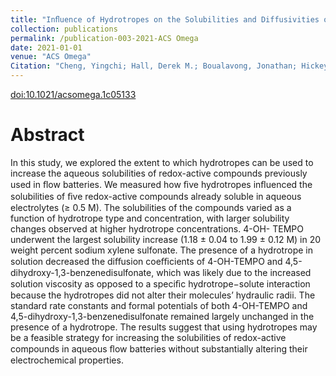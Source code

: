 ```yaml
---
title: "Inﬂuence of Hydrotropes on the Solubilities and Diffusivities of Redox-Active Organic Compounds for Aqueous Flow Batteries"
collection: publications
permalink: /publication-003-2021-ACS Omega
date: 2021-01-01
venue: "ACS Omega"
Citation: "Cheng, Yingchi; Hall, Derek M.; Boualavong, Jonathan; Hickey, Robert J.; Lvov, Serguei N.; Gorski, Christopher A.. Inﬂuence of Hydrotropes on the Solubilities and Diffusivities of Redox-Active Organic Compounds for Aqueous Flow Batteries. <i>ACS Omega</i> vol. 6, 30800-30810. 2021"
---
```

[doi:10.1021/acsomega.1c05133](https://doi.org/10.1021/acsomega.1c05133)

# Abstract
In this study, we explored the extent to which hydrotropes can be used to increase the aqueous solubilities of redox-active compounds previously used in ﬂow batteries. We measured how ﬁve hydrotropes inﬂuenced the solubilities of ﬁve redox-active compounds already soluble in aqueous electrolytes ($\geq$ 0.5 M). The solubilities of the compounds varied as a function of hydrotrope type and concentration, with larger solubility changes observed at higher hydrotrope concentrations. 4-OH- TEMPO underwent the largest solubility increase (1.18 $\pm$ 0.04 to 1.99 $\pm$ 0.12 M) in 20 weight percent sodium xylene sulfonate. The presence of a hydrotrope in solution decreased the diﬀusion coeﬃcients of 4-OH-TEMPO and 4,5-dihydroxy-1,3-benzenedisulfonate, which was likely due to the increased solution viscosity as opposed to a speciﬁc hydrotrope−solute interaction because the hydrotropes did not alter their molecules’ hydraulic radii. The standard rate constants and formal potentials of both 4-OH-TEMPO and 4,5-dihydroxy-1,3-benzenedisulfonate remained largely unchanged in the presence of a hydrotrope. The results suggest that using hydrotropes may be a feasible strategy for increasing the solubilities of redox-active compounds in aqueous ﬂow batteries without substantially altering their electrochemical properties.
